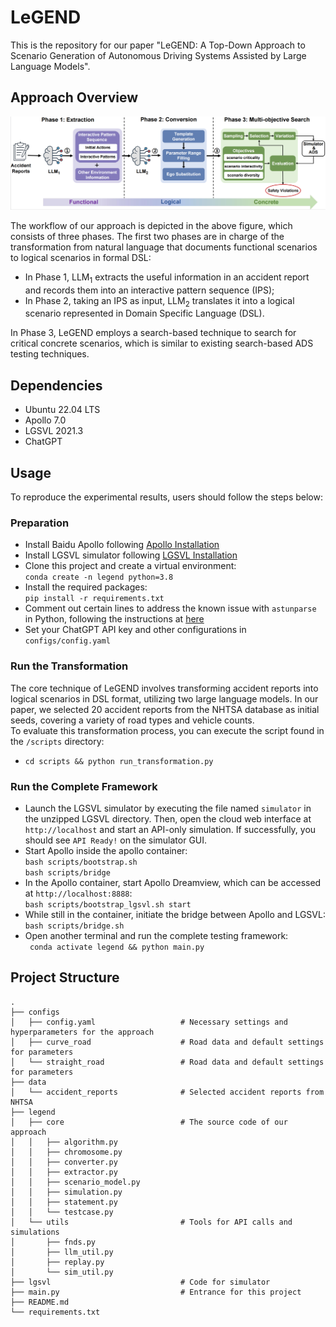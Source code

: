# LeGEND
This is the repository for our paper "LeGEND: A Top-Down Approach to Scenario Generation of Autonomous Driving Systems Assisted by Large Language Models".

## Approach Overview
![approach overview](images/website_overview.png)

The workflow of our approach is depicted in the above figure, which consists of three phases. The first two phases are in charge of the transformation from natural language that documents functional scenarios to logical scenarios in formal DSL:
* In Phase 1, LLM<sub>1</sub> extracts the useful information in an accident report and records them into an interactive pattern sequence (IPS);
* In Phase 2, taking an IPS as input, LLM<sub>2</sub> translates it into a logical scenario represented in Domain Specific Language (DSL). <br />

In Phase 3, LeGEND employs a search-based technique to search for critical concrete scenarios, which is similar to existing search-based ADS testing techniques.


## Dependencies
* Ubuntu 22.04 LTS
* Apollo 7.0
* LGSVL 2021.3
* ChatGPT

## Usage
To reproduce the experimental results, users should follow the steps below:
### Preparation
* Install Baidu Apollo following [Apollo Installation](https://github.com/ApolloAuto/apollo?tab=readme-ov-file#installation)
* Install LGSVL simulator following [LGSVL Installation](https://github.com/YuqiHuai/SORA-SVL)
* Clone this project and create a virtual environment: <br />
  ```conda create -n legend python=3.8```
* Install the required packages: <br />
  ```pip install -r requirements.txt```
* Comment out certain lines to address the known issue with ```astunparse``` in Python, following the instructions at [here](https://github.com/simonpercivall/astunparse/issues/43#issue-554412833)
* Set your ChatGPT API key and other configurations in ```configs/config.yaml```

### Run the Transformation
The core technique of LeGEND involves transforming accident reports into logical scenarios in DSL format, utilizing two large language models. In our paper, we selected 20 accident reports from the NHTSA database as initial seeds, covering a variety of road types and vehicle counts. <br /> 
To evaluate this transformation process, you can execute the script found in the ```/scripts``` directory: <br />
* ```cd scripts && python run_transformation.py```

### Run the Complete Framework
* Launch the LGSVL simulator by executing the file named ```simulator``` in the unzipped LGSVL directory. Then, open the cloud web
interface at ```http://localhost``` and start an API-only simulation. If successfully, you should see ```API Ready!``` on the simulator GUI.
* Start Apollo inside the apollo container: <br />
  ``` bash scripts/bootstrap.sh ``` <br />
  ``` bash scripts/bridge ```
* In the Apollo container, start Apollo Dreamview, which can be accessed at ```http://localhost:8888```: <br />
  ```bash scripts/bootstrap_lgsvl.sh start```
* While still in the container, initiate the bridge between Apollo and LGSVL: <br />
  ```bash scripts/bridge.sh```
* Open another terminal and run the complete testing framework: <br />
  ``` conda activate legend && python main.py```

## Project Structure
```
.
├── configs                           
│   ├── config.yaml                   # Necessary settings and hyperparameters for the approach
│   ├── curve_road                    # Road data and default settings for parameters
│   └── straight_road                 # Road data and default settings for parameters
├── data
│   └── accident_reports              # Selected accident reports from NHTSA
├── legend
│   ├── core                          # The source code of our approach
│   │   ├── algorithm.py              
│   │   ├── chromosome.py
│   │   ├── converter.py
│   │   ├── extractor.py              
│   │   ├── scenario_model.py
│   │   ├── simulation.py
│   │   ├── statement.py
│   │   └── testcase.py
│   └── utils                         # Tools for API calls and simulations
│       ├── fnds.py
│       ├── llm_util.py
│       ├── replay.py
│       └── sim_util.py
├── lgsvl                             # Code for simulator
├── main.py                           # Entrance for this project
├── README.md
└── requirements.txt





